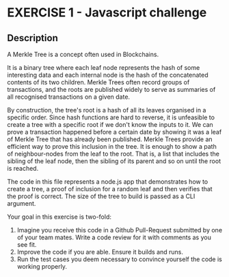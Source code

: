 # EXERCISE 1 - Javascript challenge

## Description

A Merkle Tree is a concept often used in Blockchains.

It is a binary tree where each leaf node represents the hash of some interesting data and each internal node is the hash of the concatenated contents of its two children. Merkle Trees often record groups of transactions, and the roots are published widely to serve as summaries of all recognised transactions on a given date.

By construction, the tree's root is a hash of all its leaves organised in a specific order. Since hash functions are hard to reverse, it is unfeasible to create a tree with a specific root if we don't know the inputs to it. We can prove a transaction happened before a certain date by showing it was a leaf of Merkle Tree that has already been published. Merkle Trees provide an efficient way to prove this inclusion in the tree. It is enough to show a path of neighbour-nodes from the leaf to the root. That is, a list that includes the sibling of the leaf node, then the sibling of its parent and so on until the root is reached.

The code in this file represents a node.js app that demonstrates how to create a tree, a proof of inclusion for a random leaf and then verifies that the proof is correct. The size of the tree to build is passed as a CLI argument.

Your goal in this exercise is two-fold:

1. Imagine you receive this code in a Github Pull-Request submitted by one of your team mates. Write a code review for it with comments as you see fit.
2. Improve the code if you are able. Ensure it builds and runs.
3. Run the test cases you deem necessary to convince yourself the code is working properly.

